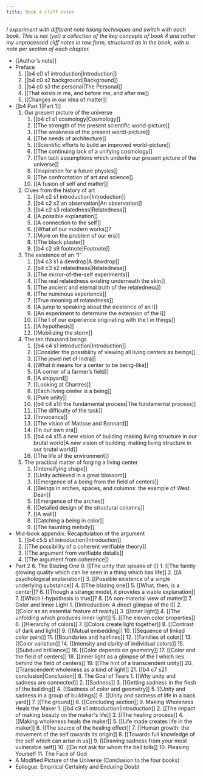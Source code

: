 ```yaml
---
title: Book 4 cliff notes
---
```


*I experiment with different note taking techniques and switch with each book. This is not (yet) a collection of the key concepts of book 4 and rather my unprocessed cliff notes in raw form, structured as in the book, with a note per section of each chapter.*

* [[Author’s note]]
* Preface
	1. [[b4 c0 s1 introduction|Introduction]]
	2. [[b4 c0 s2 background|Background]]
	3. [[b4 c0 s3 the personal|The Personal]]
	4. [[That exists in me, and before me, and after me]]
	5. [[Changes in our idea of matter]]
* [[b4 Part 1|Part 1]]
	1. Our present picture of the universe
		1. [[b4 c1 s1 cosmology|Cosmology]]
		2. [[The strength of the present scientific world-picture]]
		3. [[The weakness of the present world-picture]]
		4. [[The needs of architecture]]
		5. [[Scientific efforts to build an improved world-picture]]
		6. [[The continuing lack of a unifying cosmology]]
		7. [[Ten tacit assumptions which underlie our present picture of the universe]]
		8. [[Inspiration for a future physics]]
		9. [[The confrontation of art and science]]
		10. [[A fusion of self and matter]]
	2. Clues from the history of art
		1. [[b4 c2 s1 introduction|Introduction]]
		2. [[b4 c2 s2 an observation|An observation]]
		3. [[b4 c2 s3 relatedness|Relatedness]]
		4. [[A possible explanation]]
		5. [[A connection to the self]]
		6. [[What of our modern works]]?
		7. [[More on the problem of our era]]
		8. [[The black plaster]]
		9. [[b4 c2 s9 footnote|Footnote]]
	3. The existence of an “I”
		1. [[b4 c3 s1 a dewdrop|A dewdrop]]
		2. [[b4 c3 s2 relatedness|Relatedness]]
		3. [[The mirror-of-the-self experiments]]
		4. [[The real relatedness existing underneath the skin]]
		5. [[The ancient and eternal truth of the relatedness]]
		6. [[The numinous experience]]
		7. [[True meaning of relatedness]]
		8. [[A jump to speaking about the existence of an I]]
		9. [[An experiment to determine the extension of the I]]
		10. [[The I of our experience originating with the I in things]]
		11. [[A hypothesis]]
		12. [[Mobilizing the storm]]
	4. The ten thousand beings
		1. [[b4 c4 s1 introduction|Introduction]]
		2. [[Consider the possibility of viewing all living centers as beings]]
		3. [[The jewel net of Indra]]
		4. [[What it means for a center to be being-like]]
		5. [[A corner of a farmer’s field]]
		6. [[A shipyard]]
		7. [[Looking at Chartres]]
		8. [[Each living center is a being]]
		9. [[Pure unity]]
		10. [[b4 c4 s10 the fundamental process|The fundamental process]]
		11. [[The difficulty of the task]]
		12. [[Innocence]]
		13. [[The vision of Matisse and Bonnard]]
		14. [[In our own era]]
		15. [[b4 c4 s15 a new vision of building making living structure in our brutal world|A new vision of building: making living structure in our brutal world]]
		16. [[The life of the environment]]
	5. The practical matter of forging a living center
		1. [[Intensifying shape]]
		2. [[Unity achieved in a great blossom]]
		3. [[Emergence of a being from the field of centers]]
		4. [[Beings in arches, spaces, and columns: the example of West Dean]]
		5. [[Emergence of the arches]]
		6. [[Detailed design of the structural columns]]
		7. [[A wall]]
		8. [[Catching a being in color]]
		9. [[The haunting melody]]
* Mid-book appendix: Recapitulation of the argument
	1. [[b4 c5.5 s1 introduction|Introduction]]
	2. [[The possibility of a coherent verifiable theory]]
	3. [[The argument from verifiable details]]
	4. [[The argument from coherence]]
* Part 2
	6. The Blazing One
		0. [[The unity that speaks of I]]
		1. [[The faintly glowing quality which can be seen in a thing which has life]]
		2. [[A psychological explanation]]
		3. [[Possible existence of a single underlying substance]]
		4. [[The blazing one]]
		5. [[What, then, is a center]]?
		6. [[Though a strange model, it provides a viable explanation]]
		7. [[Which I-hypothesis is true]]?
		8. [[A non-material view of matter]]
	7. Color and Inner Light
		1. [[Introduction: A direct glimpse of the I]]
		2. [[Color as an essential feature of reality]]
		3. [[Inner light]]
		4. [[The unfolding which produces inner light]]
		5. [[The eleven color properties]]
		6. [[Hierarchy of colors]]
		7. [[Colors create light together]]
		8. [[Contrast of dark and light]]
		9. [[Mutual embedding]]
		10. [[Sequence of linked color pairs]]
		11. [[Boundaries and hairlines]]
		12. [[Families of color]]
		13. [[Color variation]]
		14. [[Intensity and clarity of individual colors]]
		15. [[Subdued brilliance]]
		16. [[Color depends on geometry]]
		17. [[Color and the field of centers]]
		18. [[Inner light as a glimpse of the I which lies behind the field of centers]]
		19. [[The hint of a transcendent unity]]
		20. [[Transcendent wholeness as a kind of light]]
		21. [[b4 c7 s21 conclusion|Conclusion]]
	8. The Goal of Tears
		1. [[Why unity and sadness are connected]]
		2. [[Sadness]]
		3. [[Getting sadness in the flesh of the building]]
		4. [[Sadness of color and geometry]]
		5. [[Unity and sadness in a group of buildings]]
		6. [[Unity and sadness of life in a back yard]]
		7. [[The ground]]
		8. [[Concluding section]]
	9. Making Wholeness Heals the Maker
		1. [[b4 c9 s1 introduction|Introduction]]
		2. [[The impact of making beauty on the maker's life]]
		3. [[The healing process]]
		4. [[Making wholeness heals the maker]]
		5. [[Life made creates life in the maker]]
		6. [[The source of the healing effect]]
		7. [[Human growth: the movement of the self towards its origin]]
		8. [[Towards full knowledge of the self which can arise in us]]
		9. [[Drawing sadness from your most vulnerable self]]
		10. [[Do not ask for whom the bell tolls]]
	10. Pleasing Yourself
	11. The Face of God
* A Modified Picture of the Universe (Conclusion to the four books)
* Epilogue: Empirical Certainty and Enduring Doubt